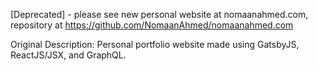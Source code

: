 [Deprecated] - please see new personal website at nomaanahmed.com, repository at https://github.com/NomaanAhmed/nomaanahmed.com


Original Description:
Personal portfolio website made using GatsbyJS, ReactJS/JSX, and GraphQL.
